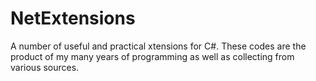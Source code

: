 # NetExtensions
A number of useful and practical xtensions for C#. These codes are the product of my many years of programming as well as collecting from various sources.
